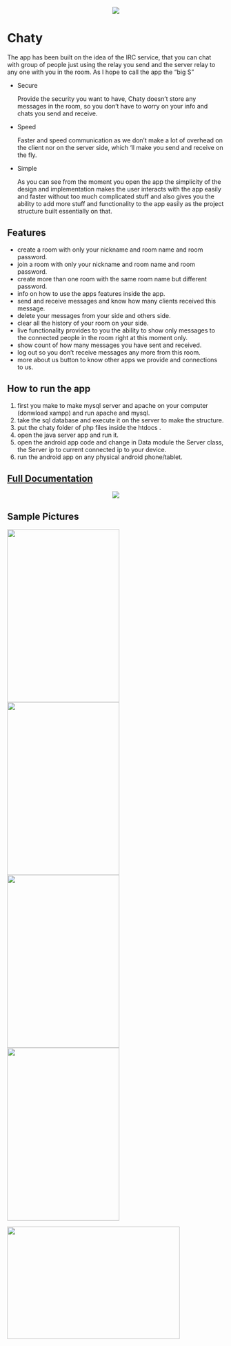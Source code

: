 <p align="center">
  <img src="https://github.com/khaledsabry97/Chaty/blob/master/Chaty2.png">
</p>


# Chaty
The app has been built on the idea of the IRC service, that you can chat with group of people just using the relay you send and the server relay to any one with you in the room.
As I hope to call the app the “big S”

- Secure

  Provide the security you want to have, Chaty doesn’t store any messages in the room,
  so you don’t have to worry on your info and chats you send and receive.
- Speed

  Faster and speed communication as we don’t make a lot of overhead on the client nor
  on the server side, which ‘ll make you send and receive on the fly.
- Simple

  As you can see from the moment you open the app the simplicity of the design and
  implementation makes the user interacts with the app easily and faster without too
  much complicated stuff and also gives you the ability to add more stuff and
  functionality to the app easily as the project structure built essentially on that.
  

## Features
- create a room with only your nickname and room name and room password.
- join a room with only your nickname and room name and room password.
- create more than one room with the same room name but different password.
- info on how to use the apps features inside the app.
- send and receive messages and know how many clients received this message.
- delete your messages from your side and others side.
- clear all the history of your room on your side.
- live functionality provides to you the ability to show only messages to the connected people in the room right at this moment only.
- show count of how many messages you have sent and received.
- log out so you don’t receive messages any more from this room.
- more about us button to know other apps we provide and connections to us.

## How to run the app

1) first you make to make mysql server and apache on your computer (donwload xampp) and run apache and mysql.
2) take the sql database and execute it on the server to make the structure.
3) put the chaty folder of php files inside the htdocs .
4) open the java server app and run it.
5) open the android app code and change in Data module the Server class, the Server ip to current connected ip to your device.
6) run the android app on any physical android phone/tablet.

## [Full Documentation](https://github.com/khaledsabry97/Chaty/blob/master/Project%20Documentation.pdf)

<p align="center">
  <img src="https://github.com/khaledsabry97/Chaty/blob/master/Chaty1.jpg">
</p>



## Sample Pictures

<img src="https://github.com/khaledsabry97/Chaty/blob/master/Sample%20Pictures/Screenshot_2019-04-28-00-04-02.png" width="260" height="400" /> <img src="https://github.com/khaledsabry97/Chaty/blob/master/Sample%20Pictures/Screenshot_2019-04-28-00-09-43.png" width="260" height="400" /> <img src="https://github.com/khaledsabry97/Chaty/blob/master/Sample%20Pictures/Screenshot_2019-04-28-00-12-13.png" width="260" height="400" /> <img src="https://github.com/khaledsabry97/Chaty/blob/master/Sample%20Pictures/Screenshot_2019-04-28-00-13-12.png" width="260" height="400" />

 <img src="https://github.com/khaledsabry97/Chaty/blob/master/Sample%20Pictures/Screenshot_2019-04-28-00-11-51.png" align="center" width="400" height="260" />
